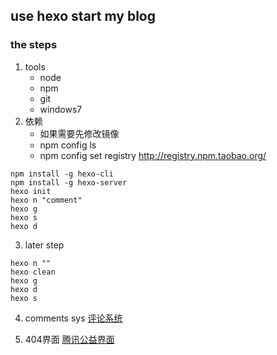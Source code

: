 ## use hexo start my blog

### the steps
1. tools
    * node
    * npm
    * git
    * windows7
2. 依赖
    * 如果需要先修改镜像
    * npm config ls
    * npm config set registry http://registry.npm.taobao.org/
```
npm install -g hexo-cli
npm install -g hexo-server
hexo init
hexo n "comment"
hexo g
hexo s
hexo d

```
3. later step
```
hexo n ""
hexo clean
hexo g
hexo d
hexo s
```
4. comments sys
[评论系统](https://leancloud.cn/dashboard/settings.html#/setting/realname)

5. 404界面
[腾讯公益界面]()
